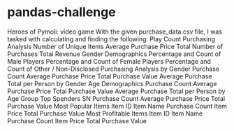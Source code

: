 # pandas-challenge
Heroes of Pymoli: video game
With the given purchase_data.csv file, I was tasked with calculating and finding the following:
Play Count
Purchasing Analysis
Number of Unique Items
Average Purchase Price
Total Number of Purchases
Total Revenue
Gender Demographics
Percentage and Count of Male Players
Percentage and Count of Female Players
Percentage and Count of Other / Non-Disclosed
Purchasing Analysis by Gender
Purchase Count
Average Purchase Price
Total Purchase Value
Average Purchase Total per Person by Gender
Age Demographics
Purchase Count
Average Purchase Price
Total Purchase Value
Average Purchase Total per Person by Age Group
Top Spenders
SN
Purchase Count
Average Purchase Price
Total Purchase Value
Most Popular Items
Item ID
Item Name
Purchase Count
Item Price
Total Purchase Value
Most Profitable Items
Item ID
Item Name
Purchase Count
Item Price
Total Purchase Value
